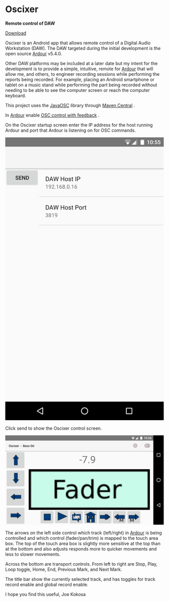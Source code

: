 # Oscixer
**Remote control of DAW**

[Download](https://github.com/hotguac/Oscixer/releases)

Oscixer is an Android app that allows remote control of a Digital Audio Workstation (DAW). The DAW targeted
during the initial development is the open source [Ardour](https://ardour.org/) v5.4.0.

Other DAW platforms may be included at a later date but my intent for the development is to provide a simple, intuitive,
remote for [Ardour](https://ardour.org/) that will allow me, and others, to engineer recording sessions while performing the reports being 
recorded. For example, placing an Android smartphone or tablet on a music stand while performing the part being recorded
without needing to be able to see the computer screen or reach the computer keyboard.

This project uses the [JavaOSC](https://github.com/hoijui/JavaOSC) library through [Maven Central](mvnrepository.com/artifact/com.illposed.osc/javaosc-core) .

In [Ardour](https://ardour.org/) enable [OSC control with feedback](http://manual.ardour.org/using-control-surfaces/controlling-ardour-with-osc/) .

On the Oscixer startup screen enter the IP address for the host running Ardour and port that Ardour is listening on for OSC commands.

![alt text](https://github.com/hotguac/Oscixer/blob/master/app/src/main/res/drawable/start_screen.png "Startup Screen")

Click send to show the Oscixer control screen.

![alt text](https://github.com/hotguac/Oscixer/blob/master/app/src/main/res/drawable/control_screen.png "Control Screen")

The arrows on the left side control which track (left/right) in [Ardour](https://ardour.org/) is being controlled and which control (fader/pan/trim) is mapped
 to the touch area box. The top of the touch area box is slightly more sensitive at the top than at the bottom and also adjusts responds more to quicker movements
 and less to slower movements.
 
 Across the bottom are transport controls. From left to right are Stop, Play, Loop toggle, Home, End, Previous Mark, and Next Mark.
 
 The title bar show the currently selected track, and has toggles for track record enable and global record enable.
 
 I hope you find this useful,
 Joe Kokosa
 
